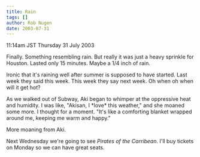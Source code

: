 ```yaml
---
title: Rain
tags: []
author: Rob Nugen
date: 2003-07-31
---
```


<p class=date>11:14am JST Thursday 31 July 2003</p>

<p>Finally.  Something resembling rain.  But really it was just a
heavy sprinkle for Houston.   Lasted only 15 minutes.  Maybe a 1/4
inch of rain.</p>

<p>Ironic that it's raining well after summer is supposed to have
started.  Last week they said this week.   This week they say next
week.   Oh when oh when will it get hot?</p>

<p>As we walked out of Subway, Aki began to whimper at the oppressive
heat and humidity.  I was like, "Akisan, I *love* this weather," and
she moaned some more.  I thought for a moment.  "It's like a
comforting blanket wrapped around me, keeping me warm and happy."</p>

<p>More moaning from Aki.</p>

<p>Next Wednesday we're going to see <em>Pirates of the
Carribean</em>.  I'll buy tickets on Monday so we can have great
seats.</p>
